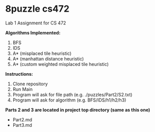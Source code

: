 # 8puzzle cs472
Lab 1 Assignment for CS 472

**Algorithms Implemented:**
1. BFS
2. IDS
3. A* (misplaced tile heuristic)
4. A* (manhattan distance heuristic)
5. A* (custom weighted misplaced tile heuristic)

**Instructions:**
1. Clone repository
2. Run Main
3. Program will ask for file path (e.g. ./puzzles/Part2/S2.txt)
4. Program will ask for algorithm (e.g. BFS/IDS/h1/h2/h3)

**Parts 2 and 3 are located in project top directory (same as this one)**
- Part2.md
- Part3.md

